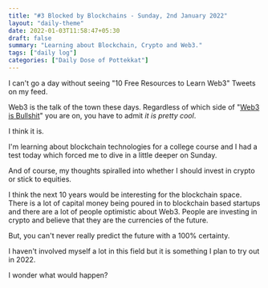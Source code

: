 ```yaml
---
title: "#3 Blocked by Blockchains - Sunday, 2nd January 2022"
layout: "daily-theme"
date: 2022-01-03T11:58:47+05:30
draft: false
summary: "Learning about Blockchain, Crypto and Web3."
tags: ["daily log"]
categories: ["Daily Dose of Pottekkat"]
---
```


I can't go a day without seeing "10 Free Resources to Learn Web3" Tweets on my feed.

Web3 is the talk of the town these days. Regardless of which side of "[Web3 is Bullshit](https://www.stephendiehl.com/blog/web3-bullshit.html)" you are on, you have to admit _it is pretty cool_.

I think it is.

I'm learning about blockchain technologies for a college course and I had a test today which forced me to dive in a little deeper on Sunday.

And of course, my thoughts spiralled into whether I should invest in crypto or stick to equities.

I think the next 10 years would be interesting for the blockchain space. There is a lot of capital money being poured in to blockchain based startups and there are a lot of people optimistic about Web3. People are investing in crypto and believe that they are the currencies of the future.

But, you can't never really predict the future with a 100% certainty.

I haven't involved myself a lot in this field but it is something I plan to try out in 2022.

I wonder what would happen?
